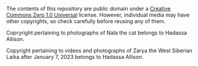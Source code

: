 The contents of this repository are public domain under a [Creative Commons Zero 1.0 Universal](https://creativecommons.org/publicdomain/zero/1.0/) license.
However, individual media may have other copyrights, so check carefully before reusing any of them.

Copryright pertaining to photographs of Nala the cat belongs to Hadassa Allison.

Copyright pertaining to videos and photographs of Zarya the West Siberian Laika after January 7, 2023 belongs to Hadassa Allison.
